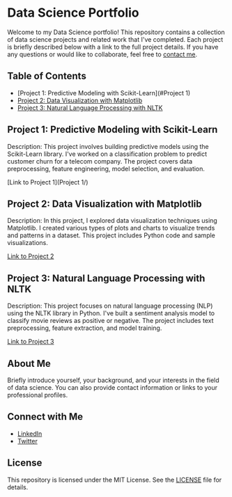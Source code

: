 # Data Science Portfolio

Welcome to my Data Science portfolio! This repository contains a collection of data science projects and related work that I've completed. Each project is briefly described below with a link to the full project details. If you have any questions or would like to collaborate, feel free to [contact me](mailto:your.email@example.com).

## Table of Contents

- [Project 1: Predictive Modeling with Scikit-Learn](#Project 1)
- [Project 2: Data Visualization with Matplotlib](#project-2-data-visualization-with-matplotlib)
- [Project 3: Natural Language Processing with NLTK](#project-3-natural-language-processing-with-nltk)

## Project 1: Predictive Modeling with Scikit-Learn

Description: This project involves building predictive models using the Scikit-Learn library. I've worked on a classification problem to predict customer churn for a telecom company. The project covers data preprocessing, feature engineering, model selection, and evaluation.

[Link to Project 1](Project 1/)

## Project 2: Data Visualization with Matplotlib

Description: In this project, I explored data visualization techniques using Matplotlib. I created various types of plots and charts to visualize trends and patterns in a dataset. This project includes Python code and sample visualizations.

[Link to Project 2](project2/)

## Project 3: Natural Language Processing with NLTK

Description: This project focuses on natural language processing (NLP) using the NLTK library in Python. I've built a sentiment analysis model to classify movie reviews as positive or negative. The project includes text preprocessing, feature extraction, and model training.

[Link to Project 3](project3/)

## About Me

Briefly introduce yourself, your background, and your interests in the field of data science. You can also provide contact information or links to your professional profiles.

## Connect with Me

- [LinkedIn](https://www.linkedin.com/in/yourusername)
- [Twitter](https://twitter.com/yourusername)

## License

This repository is licensed under the MIT License. See the [LICENSE](LICENSE) file for details.
